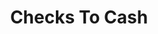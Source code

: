 ---
title: Checks To Cash
slug: checks-to-cash
updated-on: '2024-05-30T13:44:31.749Z'
created-on: '2024-05-30T13:41:46.671Z'
published-on: '2024-05-30T13:54:32.469Z'
f_city-state-2:
- cms/city/malvern-ar.md
- cms/city/campbell-ca.md
- cms/city/albany-ky.md
- cms/city/livingston-tn.md
- cms/city/cookeville-tn.md
- cms/city/sparta-tn.md
- cms/city/hot-spgs-nationl-prk-ar.md
- cms/city/scottsville-ky.md
f_locations:
- cms/payday-loan/checks-to-cash-14699.md
- cms/payday-loan/checks-to-cash-14700.md
- cms/payday-loan/checks-to-cash-14701.md
- cms/payday-loan/checks-to-cash-14702.md
- cms/payday-loan/checks-to-cash-14703.md
- cms/payday-loan/checks-to-cash-14704.md
- cms/payday-loan/checks-to-cash-14705.md
- cms/payday-loan/checks-to-cash-14706.md
- cms/payday-loan/checks-to-cash-14707.md
- cms/payday-loan/checks-to-cash-14708.md
- cms/payday-loan/checks-to-cash-14709.md
- cms/payday-loan/checks-to-cash-14710.md
- cms/payday-loan/checks-to-cash-14711.md
- cms/payday-loan/checks-to-cash-14712.md
f_states:
- cms/state/arkansas.md
- cms/state/california.md
- cms/state/kentucky.md
- cms/state/tennessee.md
layout: '[company].html'
tags: company
---
